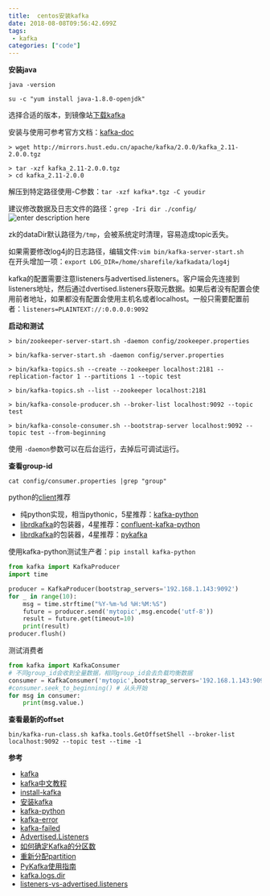 ```yaml
---
title:  centos安装kafka
date: 2018-08-08T09:56:42.699Z
tags:
 - kafka
categories: ["code"]
---
```


**安装java**
```shell
java -version

su -c "yum install java-1.8.0-openjdk"
```

选择合适的版本，到镜像站[下载kafka](https://kafka.apache.org/downloads)

安装与使用可参考官方文档：[kafka-doc](https://kafka.apache.org/documentation/)

```shell
> wget http://mirrors.hust.edu.cn/apache/kafka/2.0.0/kafka_2.11-2.0.0.tgz

> tar -xzf kafka_2.11-2.0.0.tgz
> cd kafka_2.11-2.0.0
```
解压到特定路径使用-C参数：`tar -xzf kafka*.tgz -C youdir`

建议修改数据及日志文件的路径：`grep -Iri dir ./config/`
![enter description here](https://i.loli.net/2019/05/07/5cd0f92a15cf5.jpg)

zk的dataDir默认路径为`/tmp`，会被系统定时清理，容易造成topic丢失。

如果需要修改log4j的日志路径，编辑文件:`vim bin/kafka-server-start.sh`  
在开头增加一项：`export LOG_DIR=/home/sharefile/kafkadata/log4j`

kafka的配置需要注意listeners与advertised.listeners。客户端会先连接到listeners地址，然后通过dvertised.listeners获取元数据。如果后者没有配置会使用前者地址，如果都没有配置会使用主机名或者localhost。一般只需要配置前者：`listeners=PLAINTEXT://:0.0.0.0:9092`



**启动和测试**
```shell
> bin/zookeeper-server-start.sh -daemon config/zookeeper.properties

> bin/kafka-server-start.sh -daemon config/server.properties

> bin/kafka-topics.sh --create --zookeeper localhost:2181 --replication-factor 1 --partitions 1 --topic test

> bin/kafka-topics.sh --list --zookeeper localhost:2181

> bin/kafka-console-producer.sh --broker-list localhost:9092 --topic test

> bin/kafka-console-consumer.sh --bootstrap-server localhost:9092 --topic test --from-beginning

```

使用 `-daemon`参数可以在后台运行，去掉后可调试运行。

**查看group-id**

```shell
cat config/consumer.properties |grep "group"
```


python的[client](https://cwiki.apache.org/confluence/display/KAFKA/Clients)推荐  

- 纯python实现，相当pythonic，5星推荐：[kafka-python](https://github.com/dpkp/kafka-python)
- [librdkafka](https://github.com/edenhill/librdkafka)的包装器，4星推荐：[confluent-kafka-python](https://github.com/confluentinc/confluent-kafka-python)
- [librdkafka](https://github.com/edenhill/librdkafka)的包装器，4星推荐：[pykafka](https://github.com/Parsely/pykafka)

使用kafka-python测试生产者：`pip install kafka-python`
```python
from kafka import KafkaProducer
import time

producer = KafkaProducer(bootstrap_servers='192.168.1.143:9092')
for _ in range(10):
	msg = time.strftime("%Y-%m-%d %H:%M:%S")
	future = producer.send('mytopic',msg.encode('utf-8'))
	result = future.get(timeout=10)
	print(result)
producer.flush()
```

测试消费者
```python
from kafka import KafkaConsumer
# 不同group_id会收到全量数据，相同group_id会去负载均衡数据
consumer = KafkaConsumer('mytopic',bootstrap_servers='192.168.1.143:9092',group_id='mygoupid')
#consumer.seek_to_beginning() # 从头开始
for msg in consumer:
	print(msg.value.)
```

**查看最新的offset**
```
bin/kafka-run-class.sh kafka.tools.GetOffsetShell --broker-list localhost:9092 --topic test --time -1
```

**参考**

- [kafka](https://kafka.apache.org/quickstart)
- [kafka中文教程](http://orchome.com/kafka/index)
- [install-kafka](https://www.mtyun.com/library/how-to-install-kafka-on-centos7)
- [安装kafka](https://segmentfault.com/a/1190000012730949)
- [kafka-python](https://github.com/confluentinc/confluent-kafka-python)
- [kafka-error](https://stackoverflow.com/questions/28184194/kafka-consumer-error-xxxx-nodename-nor-servname-provided-or-not-known)
- [kafka-failed](https://stackoverflow.com/questions/43103167/failed-to-resolve-kafka9092-name-or-service-not-known-docker-php-rdkafka)
- [Advertised.Listeners](https://www.jianshu.com/p/71b295e1df4f)
- [如何确定Kafka的分区数](https://www.cnblogs.com/huxi2b/p/4757098.html)
- [重新分配partition](http://wzktravel.github.io/2015/12/31/kafka-reassign/)
- [PyKafka使用指南](https://pykafka.readthedocs.io/en/latest/usage.html)
- [kafka.logs.dir](https://stackoverflow.com/questions/50800079/kafka-application-log-configuration)
- [listeners-vs-advertised.listeners](https://rmoff.net/2018/08/02/kafka-listeners-explained/)